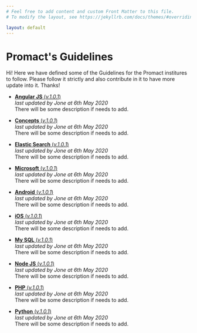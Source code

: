 ```yaml
---
# Feel free to add content and custom Front Matter to this file.
# To modify the layout, see https://jekyllrb.com/docs/themes/#overriding-theme-defaults

layout: default
---
```


# Promact's Guidelines

Hi! Here we have defined some of the Guidelines for the Promact institures to follow. Please follow it strictly and also contribute in it to have more update into it. 
Thanks!

- [**Angular JS** (*v.1.0.1*)](http://127.0.0.1:4000/angular/)\
	*last updated by Jone at 6th May 2020* \
	There will be some description if needs to add.
	
- [**Concepts** (*v.1.0.1*)](http://127.0.0.1:4000/concept/)\
	*last updated by Jone at 6th May 2020* \
	There will be some description if needs to add.
	
- [**Elastic Search** (*v.1.0.1*)](http://127.0.0.1:4000/)\
	*last updated by Jone at 6th May 2020* \
	There will be some description if needs to add.

- [**Microsoft**  (*v.1.0.1*)](http://127.0.0.1:4000/)\
	*last updated by Jone at 6th May 2020* \
	There will be some description if needs to add.
	
- [**Android** (*v.1.0.1*)](http://127.0.0.1:4000/android/)\
	*last updated by Jone at 6th May 2020* \
	There will be some description if needs to add.
	
- [**iOS** (*v.1.0.1*)](http://127.0.0.1:4000/ios/)\
	*last updated by Jone at 6th May 2020* \
	There will be some description if needs to add.

- [**My SQL**  (*v.1.0.1*)](http://127.0.0.1:4000/mysql/)\
	*last updated by Jone at 6th May 2020* \
	There will be some description if needs to add.

- [**Node JS**  (*v.1.0.1*)](http://127.0.0.1:4000/nodejs/)\
	*last updated by Jone at 6th May 2020* \
	There will be some description if needs to add.

- [**PHP** (*v.1.0.1*)](http://127.0.0.1:4000/php/)\
	*last updated by Jone at 6th May 2020* \
	There will be some description if needs to add.
	 
- [**Python** (*v.1.0.1*)](http://127.0.0.1:4000/python/)\
	*last updated by Jone at 6th May 2020* \
	There will be some description if needs to add.

